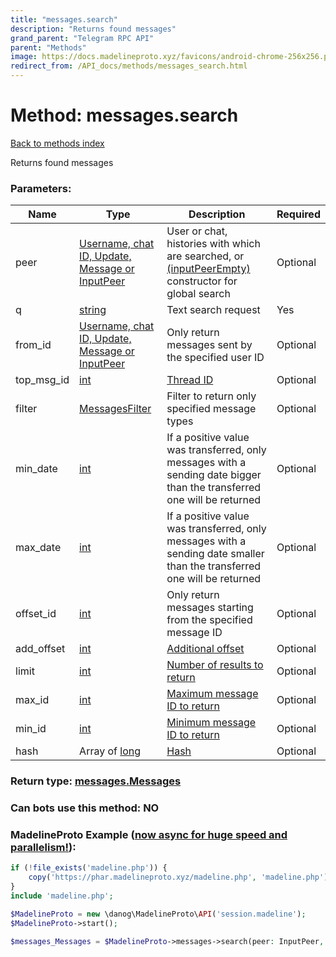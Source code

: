 ```yaml
---
title: "messages.search"
description: "Returns found messages"
grand_parent: "Telegram RPC API"
parent: "Methods"
image: https://docs.madelineproto.xyz/favicons/android-chrome-256x256.png
redirect_from: /API_docs/methods/messages_search.html
---
```

# Method: messages.search
[Back to methods index](index.html)



Returns found messages

### Parameters:

| Name     |    Type       | Description | Required |
|----------|---------------|-------------|----------|
|peer|[Username, chat ID, Update, Message or InputPeer](/API_docs/types/InputPeer.html) | User or chat, histories with which are searched, or [(inputPeerEmpty)](../constructors/inputPeerEmpty.html) constructor for global search | Optional|
|q|[string](/API_docs/types/string.html) | Text search request | Yes|
|from\_id|[Username, chat ID, Update, Message or InputPeer](/API_docs/types/InputPeer.html) | Only return messages sent by the specified user ID | Optional|
|top\_msg\_id|[int](/API_docs/types/int.html) | [Thread ID](https://core.telegram.org/api/threads) | Optional|
|filter|[MessagesFilter](/API_docs/types/MessagesFilter.html) | Filter to return only specified message types | Optional|
|min\_date|[int](/API_docs/types/int.html) | If a positive value was transferred, only messages with a sending date bigger than the transferred one will be returned | Optional|
|max\_date|[int](/API_docs/types/int.html) | If a positive value was transferred, only messages with a sending date smaller than the transferred one will be returned | Optional|
|offset\_id|[int](/API_docs/types/int.html) | Only return messages starting from the specified message ID | Optional|
|add\_offset|[int](/API_docs/types/int.html) | [Additional offset](https://core.telegram.org/api/offsets) | Optional|
|limit|[int](/API_docs/types/int.html) | [Number of results to return](https://core.telegram.org/api/offsets) | Optional|
|max\_id|[int](/API_docs/types/int.html) | [Maximum message ID to return](https://core.telegram.org/api/offsets) | Optional|
|min\_id|[int](/API_docs/types/int.html) | [Minimum message ID to return](https://core.telegram.org/api/offsets) | Optional|
|hash|Array of [long](/API_docs/types/long.html) | [Hash](https://core.telegram.org/api/offsets) | Optional|


### Return type: [messages.Messages](/API_docs/types/messages.Messages.html)

### Can bots use this method: **NO**


### MadelineProto Example ([now async for huge speed and parallelism!](https://docs.madelineproto.xyz/docs/ASYNC.html)):


```php
if (!file_exists('madeline.php')) {
    copy('https://phar.madelineproto.xyz/madeline.php', 'madeline.php');
}
include 'madeline.php';

$MadelineProto = new \danog\MadelineProto\API('session.madeline');
$MadelineProto->start();

$messages_Messages = $MadelineProto->messages->search(peer: InputPeer, q: 'string', from_id: InputPeer, top_msg_id: int, filter: MessagesFilter, min_date: int, max_date: int, offset_id: int, add_offset: int, limit: int, max_id: int, min_id: int, hash: [long, long], );
```

